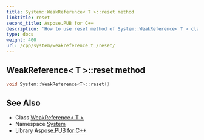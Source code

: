```yaml
---
title: System::WeakReference< T >::reset method
linktitle: reset
second_title: Aspose.PUB for C++
description: 'How to use reset method of System::WeakReference< T > class in C++.'
type: docs
weight: 400
url: /cpp/system/weakreference_t_/reset/
---
```

## WeakReference< T >::reset method




```cpp
void System::WeakReference<T>::reset()
```

## See Also

* Class [WeakReference< T >](../)
* Namespace [System](../../)
* Library [Aspose.PUB for C++](../../../)
